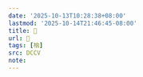 ```yaml
---
date: '2025-10-13T10:28:38+08:00'
lastmod: '2025-10-14T21:46:45-08:00'
title: 􃤎
url: 􃤎
tags: [㭡]
src: DCCV
note:
---
```

